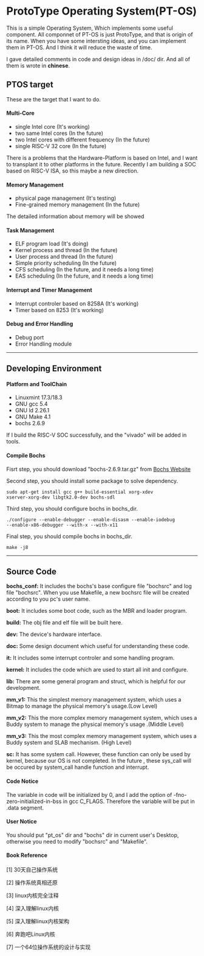 ProtoType Operating System(PT-OS)
====

This is a simple Operating System, Which implements some useful component.
All componnet of PT-OS is just ProtoType, and that is origin of its name.
When you have some intersting ideas, and you can implement them in PT-OS.
And I think it will reduce the waste of time. 

I gave detailed comments in code and design ideas in /doc/ dir. And all of them
is wrote in **chinese**.

PTOS target
----

These are the target that I want to do. 

#### Multi-Core 

- single Intel core (It's working)
- two same Intel cores (In the future)
- two Intel cores with different frequency (In the future)
- single RISC-V 32 core (In the future)

There is a problems that the Hardware-Platform is based on Intel, and I want to
transplant it to other platforms in the future. Recently I am building a SOC 
based on RISC-V ISA, so this maybe a new direction. 

#### Memory Management

- physical page management (It's testing)
- Fine-grained memory management (In the future)

The detailed information about memory  will be showed

#### Task Management

- ELF program load (It's doing)
- Kernel process and thread (In the future)
- User process and thread (In the future)
- Simple priority scheduling (In the future)
- CFS scheduling (In the future, and it needs a long time)
- EAS scheduling (In the future, and it needs a long time)

#### Interrupt and Timer Management

- Interrupt controler based on 8258A (It's working)
- Timer based on 8253 (It's working)

#### Debug and Error Handling

- Debug port
- Error Handling module

---------------------------------

Developing Environment
----

#### Platform and ToolChain

- Linuxmint 17.3/18.3
- GNU gcc 	5.4
- GNU ld 	2.26.1
- GNU Make	4.1
- bochs 	2.6.9

If I build the RISC-V SOC successfully, and the "vivado" will be added in tools. 

#### Compile Bochs

Fisrt step, you should download "bochs-2.6.9.tar.gz" from 
[Bochs Website](https://sourceforge.net/projects/bochs/files/bochs/2.6.9/)

Second step, you should install some package to solve dependency. 

	sudo apt-get install gcc g++ build-essential xorg-xdev 
	xserver-xorg-dev libgtk2.0-dev bochs-sdl

Third step, you should configure bochs in bochs_dir.

	./configure --enable-debugger --enable-disasm --enable-iodebug 
	--enable-x86-debugger --with-x --with-x11

Final step, you should compile bochs in bochs_dir.

	make -j8

---------------------------------

Source Code
----
**bochs_conf:** It includes the bochs's base configure file "bochsrc" and log 
file "bochsrc". When you use Makefile, a new bochsrc file will be created
according to you pc's user name.

**boot:** It includes some boot code, such as the MBR and loader program.

**build:** The obj file and elf file will be built here.

**dev:** The device's hardware interface.

**doc:** Some design document which useful for understanding these code.

**it:** It includes some interrupt controler and some handling program.

**kernel:** It includes the code which are used to start all init and configure.

**lib:** There are some general program and struct, which is helpful for our 
development.

**mm_v1:** This the simplest memory management system, which uses a Bitmap to 
manage the physical memory's usage.(Low Level)

**mm_v2:**	This the more complex memory management system, which uses a Buddy 
system to manage the physical memory's usage .(Middle Level)

**mm_v3:**	This the most complex memory management system, which uses a Buddy 
system and SLAB mechanism. (High Level)

**sc:** It has some system call. However, these function can only be used by 
kernel, because our OS is not completed. In the future , these sys_call will be
occured by system_call handle function and interrupt.
	

#### Code Notice

The variable in code will be initialized by 0, and I add the option of 
-fno-zero-initialized-in-bss in gcc C_FLAGS. Therefore the variable will be put
in .data segment.

#### User Notice

You should put "pt_os" dir and "bochs" dir in current user's Desktop, 
otherwise you need to modify "bochsrc" and "Makefile".


#### Book Reference

[1] 30天自己操作系统

[2] 操作系统真相还原

[3] linux内核完全注释

[4] 深入理解linux内核

[5] 深入理解linux内核架构

[6] 奔跑吧Linux内核

[7] 一个64位操作系统的设计与实现























